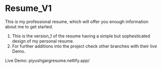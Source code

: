 # Resume_V1
This is my professional resume, which will offer you enough information about me to get started.

1. This is the version_1 of the resume having a simple but sophesticated design of my personal resume. 
2. For further additions into the project check other branches with their live Demo.

Live Demo: piyushgargresume.netlify.app/

